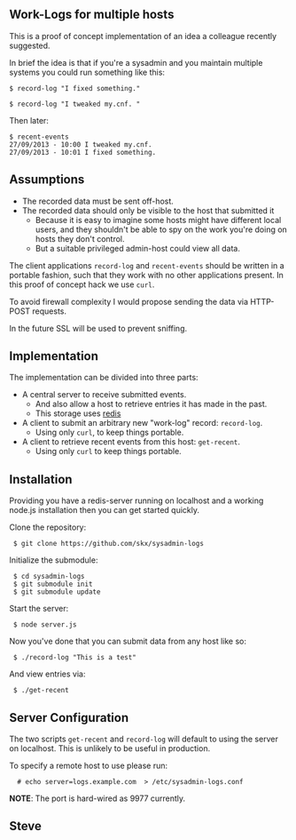 Work-Logs for multiple hosts
----------------------------

This is a proof of concept implementation of an idea a colleague
recently suggested.

In brief the idea is that if you're a sysadmin and you maintain
multiple systems you could run something like this:

    $ record-log "I fixed something."

    $ record-log "I tweaked my.cnf. "

Then later:

    $ recent-events
    27/09/2013 - 10:00 I tweaked my.cnf.
    27/09/2013 - 10:01 I fixed something.


Assumptions
-----------

* The recorded data must be sent off-host.
* The recorded data should only be visible to the host that submitted it
   * Because it is easy to imagine some hosts might have different local users, and they shouldn't be able to spy on the work you're doing on hosts they don't control.
   * But a suitable privileged admin-host could view all data.

The client applications `record-log` and `recent-events` should be
written in a portable fashion, such that they work with no other
applications present.  In this proof of concept hack we use `curl`.

To avoid firewall complexity I would propose sending the data via
HTTP-POST requests.

In the future SSL will be used to prevent sniffing.


Implementation
--------------

The implementation can be divided into three parts:

* A central server to receive submitted events.
   * And also allow a host to retrieve entries it has made in the past.
   * This storage uses [redis](http://redis.io/)
* A client to submit an arbitrary new "work-log" record: `record-log`.
   * Using only `curl`, to keep things portable.
* A client to retrieve recent events from this host: `get-recent`.
   * Using only `curl` to keep things portable.


Installation
------------

Providing you have a redis-server running on localhost and a working node.js installation then you can get started quickly.

Clone the repository:

     $ git clone https://github.com/skx/sysadmin-logs

Initialize the submodule:

     $ cd sysadmin-logs
     $ git submodule init
     $ git submodule update

Start the server:

     $ node server.js

Now you've done that you can submit data from any host like so:

     $ ./record-log "This is a test"

And view entries via:

     $ ./get-recent



Server Configuration
--------------------

The two scripts `get-recent` and `record-log` will default to using the server on localhost.  This is unlikely to be useful in production.

To specify a remote host to use please run:

      # echo server=logs.example.com  > /etc/sysadmin-logs.conf


**NOTE**: The port is hard-wired as 9977 currently.


Steve
--
